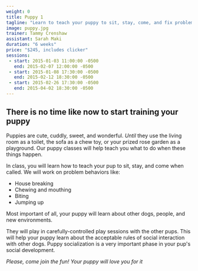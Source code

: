 ```yaml
---
weight: 0
title: Puppy 1
tagline: "Learn to teach your puppy to sit, stay, come, and fix problem behaviors"
image: puppy.jpg
trainer: Tammy Crenshaw
assistant: Sarah Maki
duration: "6 weeks"
price: "$245, includes clicker"
sessions:
 - start: 2015-01-03 11:00:00 -0500
   end: 2015-02-07 12:00:00 -0500
 - start: 2015-01-08 17:30:00 -0500
   end: 2015-02-12 18:30:00 -0500
 - start: 2015-02-26 17:30:00 -0500
   end: 2015-04-02 18:30:00 -0500
---
```

## There is no time like now to start training your puppy

Puppies are cute, cuddly, sweet, and wonderful. _Until_ they use the living room 
as a toilet, the sofa as a chew toy, or your prized rose garden as a playground. 
Our puppy classes will help teach you what to do when these things happen.

In class, you will learn how to teach your pup to sit, stay, and come when 
called. We will work on problem behaviors like:

  * House breaking
  * Chewing and mouthing
  * Biting
  * Jumping up

Most important of all, your puppy will learn about other dogs, people, and new 
environments.

They will play in carefully-controlled play sessions with the other pups. This 
will help your puppy learn about the acceptable rules of social interaction 
with other dogs. Puppy socialization is a very important phase in your pup's 
social development.

_Please, come join the fun! Your puppy will love you for it_
